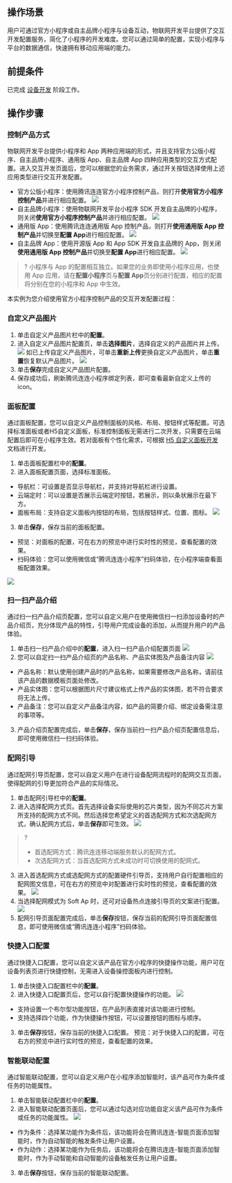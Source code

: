 



## 操作场景

用户可通过官方小程序或自主品牌小程序与设备互动，物联网开发平台提供了交互开发配置服务，简化了小程序的开发难度。您可以通过简单的配置，实现小程序与平台的数据通信，快速拥有移动应用端的能力。



## 前提条件

已完成 [设备开发](https://cloud.tencent.com/document/product/1081/34740#.E8.AE.BE.E5.A4.87.E5.BC.80.E5.8F.91) 阶段工作。

## 操作步骤

### 控制产品方式

物联网开发平台提供小程序和 App 两种应用端的形式，并且支持官方公版小程序、自主品牌小程序、通用版 App、自主品牌 App 四种应用类型的交互方式配置。进入交互开发页面后，您可以根据您的业务需求，通过开关按钮选择使用上述应用类型进行交互开发配置。
- 官方公版小程序：使用腾讯连连官方小程序控制产品，则打开**使用官方小程序控制产品**并进行相应配置。
   ![](https://main.qcloudimg.com/raw/9fbfa09d8b20eb0902ab9f6fa004c53b.png)
- 自主品牌小程序：使用物联网开发平台小程序 SDK 开发自主品牌的小程序，则关闭**使用官方小程序控制产品**并进行相应配置。
   ![](https://main.qcloudimg.com/raw/c1ac37a317bd36c4124f07977e1fdf1d.png)
- 通用版 App：使用腾讯连连通用版 App 控制产品，则打开**使用通用版 App 控制产品**并切换至**配置 App**进行相应配置。
![](https://main.qcloudimg.com/raw/c3d7197c855f33fbb975beea62973ab3.png)
- 自主品牌 App：使用开源版 App 和 App SDK 开发自主品牌的 App，则关闭**使用通用版 App 控制产品**并切换至**配置 App**进行相应配置。
![](https://main.qcloudimg.com/raw/201e3756d190eab955980f86068972be.png)
>? 小程序与 App 的配置相互独立。如果您的业务即使用小程序应用，也使用 App 应用，请在**配置小程序**页与**配置 App**页分别进行配置，相应的配置将分别在您的小程序和 App 中生效。

本实例为您介绍使用官方小程序控制产品的交互开发配置过程：

### 自定义产品图片

1. 单击自定义产品图片栏中的**配置**。
2. 进入自定义产品图片配置页，单击**选择图片**，选择自定义的产品图片并上传。
   ![](https://main.qcloudimg.com/raw/e459697b60e8b929b3329520c6be9b1f.png)
   如已上传自定义产品图片，可单击**重新上传**更换自定义产品图片，单击**重置**恢复默认产品图片。
   ![](https://main.qcloudimg.com/raw/43b270fa84fa10587815f162edd293fc.png)
3. 单击**保存**完成自定义产品图片配置。
4. 保存成功后，刷新腾讯连连小程序绑定列表，即可查看最新自定义上传的 icon。

### 面板配置

通过面板配置，您可以自定义产品控制面板的风格、布局、按钮样式等配置。可选择标准面板或者H5自定义面板，标准控制面板无需进行二次开发，只需要在云端配置后即可在小程序生效。若对面板有个性化需求，可根据 [H5 自定义面板开发](https://cloud.tencent.com/document/product/1081/43113) 文档进行开发。
1. 单击面板配置栏中的**配置**。
2. 进入面板配置页面，选择标准面板。
 - 导航栏：可设置是否显示导航栏，并支持对导航栏进行设置。
 - 云端定时：可以设置是否展示云端定时按钮，若展示，则以条状展示在最下方。
 - 面板布局：支持自定义面板内按钮的布局，包括按钮样式、位置、图标。
![](https://main.qcloudimg.com/raw/9e8ec01a3c2a2dc019ebb9ac982be936.png)
3. 单击**保存**，保存当前的面板配置。
 - 预览：对面板的配置，可在右方的预览中进行实时性的预览，查看配置的效果。
 - 扫码体验：您可以使用微信或“腾讯连连小程序”扫码体验，在小程序端查看面板配置效果。

![](https://main.qcloudimg.com/raw/6556add38685fedb18b6b95c637b1e06.png)


### 扫一扫产品介绍

通过扫一扫产品介绍页配置，您可以自定义用户在使用微信扫一扫添加设备时的产品介绍页，充分体现产品的特性，引导用户完成设备的添加，从而提升用户的产品体验。

1. 单击扫一扫产品介绍中的**配置**，进入扫一扫产品介绍配置页面
![](https://main.qcloudimg.com/raw/d8bb04b1c4c750c1f7edc16250c204cf.png)
2. 您可以自定扫一扫产品介绍页的产品名称、产品实体图及产品备注内容
![](https://main.qcloudimg.com/raw/1fb7cb62aa5170b6cf2fccd58dea1127.png)
 - 产品名称：默认使用创建产品时的产品名称，如果需要修改产品名称，请前往该产品的数据模板页面处修改。
 - 产品实体图：您可以根据图片尺寸建议格式上传产品的实体图，若不符合要求将无法上传。
 - 产品备注：您可以自定义产品备注内容，如产品的简要介绍、绑定设备需注意的事项等。
3. 产品介绍页配置完成后，单击**保存**，保存当前扫一扫产品介绍页配置信息后，即可使用微信扫一扫扫码体验。

### 配网引导

通过配网引导页配置，您可以自定义用户在进行设备配网流程时的配网交互页面，使得配网的引导更加符合产品的实际情况。
1. 单击配网引导栏中的**配置**。
2. 进入选择配网方式页。首先选择设备实际使用的芯片类型，因为不同芯片方案所支持的配网方式不同。然后选择您希望定义的首选配网方式和次选配网方式，确认配网方式后，单击**保存**即可生效。
![](https://main.qcloudimg.com/raw/6c5f12374b47510533b64f971e9a5024.png)
>?
> - 首选配网方式：腾讯连连移动端服务默认的配网方式。
> - 次选配网方式：当首选配网方式未成功时可切换使用的配网式。
> 
3. 进入首选配网方式或选配网方式的配置硬件引导页，支持用户自行配置相应的配网图文信息，可在右方的预览中对配置进行实时性的预览，查看配置的效果。
![](https://main.qcloudimg.com/raw/0764a6d865552be3902954ef1421f10d.png)
4. 当选择配网模式为 Soft Ap 时，还可对设备热点连接引导页的文案进行配置。
![](https://main.qcloudimg.com/raw/28f6ee49f9914587fd2ba9700a1fe8d5.png)
5. 配网引导页面配置完成后，单击**保存**按钮，保存当前的配网引导页面配置信息，即可使用微信或“腾讯连连小程序”扫码体验。

### 快捷入口配置

通过快捷入口配置，您可以自定义该产品在官方小程序的快捷操作功能，用户可在设备列表页进行快捷控制，无需进入设备操控面板内进行控制。
1. 单击快捷入口配置栏中的**配置**。
2. 进入快捷入口配置页后，您可以自行配置快捷操作的功能。
    ![](https://main.qcloudimg.com/raw/59b5c8ed33291fb8db414c37042ebe17.png)
 - 支持设置一个布尔型功能按钮，在产品列表直接对该功能进行控制。
 - 支持选择四个功能，作为快捷操作按钮，可以设置按钮的图标与顺序。
3. 单击**保存**按钮，保存当前的快捷入口配置。
   预览：对于快捷入口的配置，可在右方的预览中进行实时性的预览，查看配置的效果。

### 智能联动配置

通过智能联动配置，您可以自定义用户在小程序添加智能时，该产品可作为条件或任务的功能属性。
1. 单击智能联动配置栏中的**配置**。
2. 进入智能联动配置页面后，您可以通过勾选对应功能自定义该产品可作为条件或任务的功能属性。
    ![](https://main.qcloudimg.com/raw/a57767e96daab68edc77f84102709ee1.png)
 - 作为条件：选择某功能作为条件后，该功能将会在腾讯连连-智能页面添加智能时，作为自动智能的触发条件让用户设置。
 - 作为动作：选择某功能作为任务后，该功能将会在腾讯连连-智能页面添加智能时，作为手动智能和自动智能的设备触发任务让用户设置。
3. 单击**保存**按钮，保存当前的智能联动配置。
